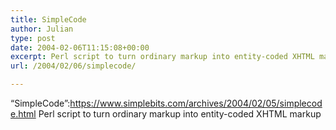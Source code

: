 ```yaml
---
title: SimpleCode
author: Julian
type: post
date: 2004-02-06T11:15:08+00:00
excerpt: Perl script to turn ordinary markup into entity-coded XHTML markup
url: /2004/02/06/simplecode/

---
```

&#8220;SimpleCode&#8221;:https://www.simplebits.com/archives/2004/02/05/simplecode.html Perl script to turn ordinary markup into entity-coded XHTML markup